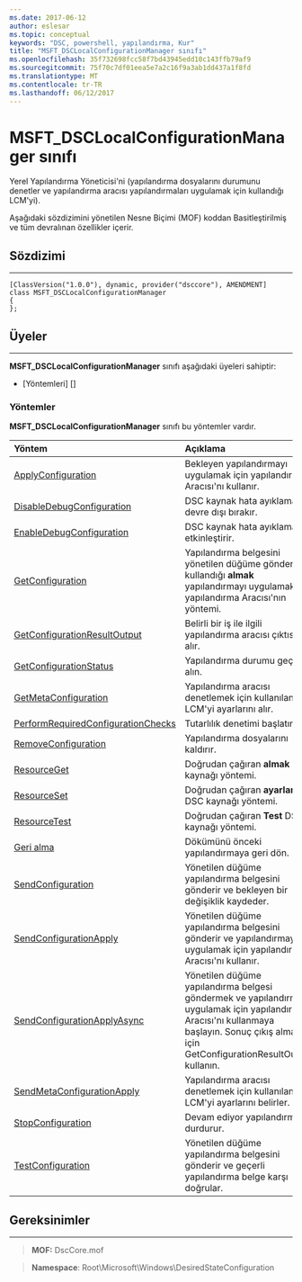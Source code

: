 ```yaml
---
ms.date: 2017-06-12
author: eslesar
ms.topic: conceptual
keywords: "DSC, powershell, yapılandırma, Kur"
title: "MSFT_DSCLocalConfigurationManager sınıfı"
ms.openlocfilehash: 35f732698fcc58f7bd43945edd10c143ffb79af9
ms.sourcegitcommit: 75f70c7df01eea5e7a2c16f9a3ab1dd437a1f8fd
ms.translationtype: MT
ms.contentlocale: tr-TR
ms.lasthandoff: 06/12/2017
---
```

# <a name="msftdsclocalconfigurationmanager-class"></a>MSFT_DSCLocalConfigurationManager sınıfı

Yerel Yapılandırma Yöneticisi'ni (yapılandırma dosyalarını durumunu denetler ve yapılandırma aracısı yapılandırmaları uygulamak için kullandığı LCM'yi).

Aşağıdaki sözdizimini yönetilen Nesne Biçimi (MOF) koddan Basitleştirilmiş ve tüm devralınan özellikler içerir.

## <a name="syntax"></a>Sözdizimi
------

``` syntax
[ClassVersion("1.0.0"), dynamic, provider("dsccore"), AMENDMENT]
class MSFT_DSCLocalConfigurationManager
{
};
```

## <a name="members"></a>Üyeler
-------

**MSFT_DSCLocalConfigurationManager** sınıfı aşağıdaki üyeleri sahiptir:

-   [Yöntemleri] []

### <a name="methods"></a>Yöntemler

**MSFT_DSCLocalConfigurationManager** sınıfı bu yöntemler vardır.

|Yöntem |Açıklama |
|:--- |:---|
| [ApplyConfiguration](msft-dsclocalconfigurationmanager-applyconfiguration.md)| Bekleyen yapılandırmayı uygulamak için yapılandırma Aracısı'nı kullanır.| 
| [DisableDebugConfiguration](msft-dsclocalconfigurationmanager-disabledebugconfiguration.md)| DSC kaynak hata ayıklama devre dışı bırakır.| 
| [EnableDebugConfiguration](msft-dsclocalconfigurationmanager-enabledebugconfiguration.md)| DSC kaynak hata ayıklamasını etkinleştirir.| 
| [GetConfiguration](msft-dsclocalconfigurationmanager-getconfiguration.md)| Yapılandırma belgesini yönetilen düğüme gönderir ve kullandığı **almak** yapılandırmayı uygulamak için yapılandırma Aracısı'nın yöntemi.| 
| [GetConfigurationResultOutput](msft-dsclocalconfigurationmanager-getconfigurationresultoutput.md)| Belirli bir iş ile ilgili yapılandırma aracısı çıktısını alır.| 
| [GetConfigurationStatus](msft-dsclocalconfigurationmanager-getconfigurationstatus.md)| Yapılandırma durumu geçmişi alın.| 
| [GetMetaConfiguration](msft-dsclocalconfigurationmanager-getmetaconfiguration.md)| Yapılandırma aracısı denetlemek için kullanılan LCM'yi ayarlarını alır.| 
| [PerformRequiredConfigurationChecks](msft-dsclocalconfigurationmanager-performrequiredconfigurationchecks.md)| Tutarlılık denetimi başlatır.| 
| [RemoveConfiguration](msft-dsclocalconfigurationmanager-removeconfiguration.md)| Yapılandırma dosyalarını kaldırır.| 
| [ResourceGet](msft-dsclocalconfigurationmanager-resourceget.md)| Doğrudan çağıran **almak** DSC kaynağı yöntemi.| 
| [ResourceSet](msft-dsclocalconfigurationmanager-resourceset.md)| Doğrudan çağıran **ayarlamak** DSC kaynağı yöntemi.| 
| [ResourceTest](msft-dsclocalconfigurationmanager-resourcetest.md)| Doğrudan çağıran **Test** DSC kaynağı yöntemi.| 
| [Geri alma](msft-dsclocalconfigurationmanager-rollback.md)| Dökümünü önceki yapılandırmaya geri dön.| 
| [SendConfiguration](msft-dsclocalconfigurationmanager-sendconfiguration.md)| Yönetilen düğüme yapılandırma belgesini gönderir ve bekleyen bir değişiklik kaydeder.| 
| [SendConfigurationApply](msft-dsclocalconfigurationmanager-sendconfigurationapply.md)| Yönetilen düğüme yapılandırma belgesini gönderir ve yapılandırmayı uygulamak için yapılandırma Aracısı'nı kullanır.| 
| [SendConfigurationApplyAsync](msft-dsclocalconfigurationmanager-sendconfigurationapplyasync.md)| Yönetilen düğüme yapılandırma belgesi göndermek ve yapılandırmayı uygulamak için yapılandırma Aracısı'nı kullanmaya başlayın. Sonuç çıkış almak için GetConfigurationResultOutput kullanın.| 
| [SendMetaConfigurationApply](msft-dsclocalconfigurationmanager-sendmetaconfigurationapply.md)| Yapılandırma aracısı denetlemek için kullanılan LCM'yi ayarlarını belirler.| 
| [StopConfiguration](msft-dsclocalconfigurationmanager-stopconfiguration.md)| Devam ediyor yapılandırma durdurur.| 
| [TestConfiguration](msft-dsclocalconfigurationmanager-testconfiguration.md)| Yönetilen düğüme yapılandırma belgesini gönderir ve geçerli yapılandırma belge karşı doğrular.| 



 

## <a name="requirements"></a>Gereksinimler
------------
>**MOF:** DscCore.mof

>**Namespace**: Root\Microsoft\Windows\DesiredStateConfiguration



 

 



